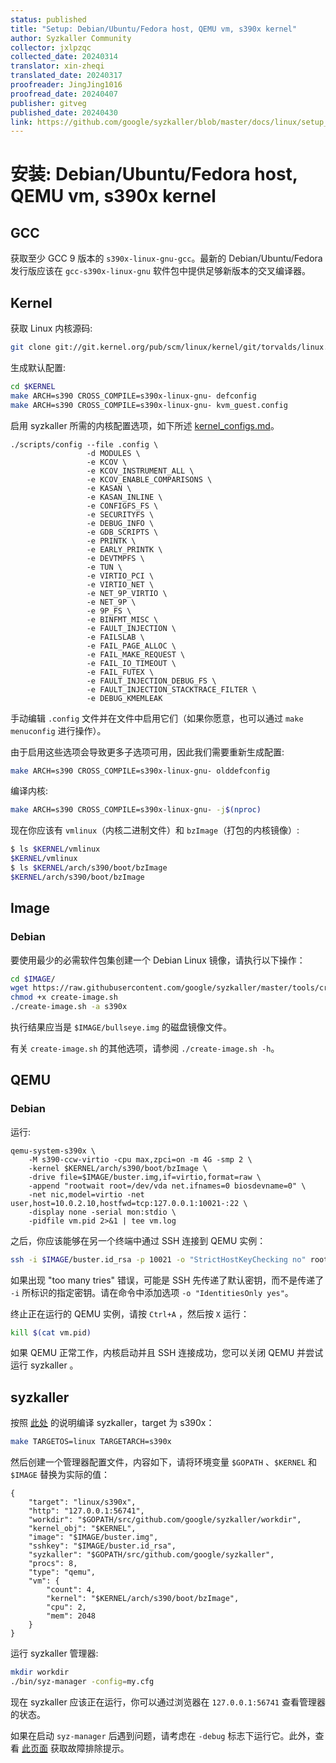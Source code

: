 ```yaml
---
status: published
title: "Setup: Debian/Ubuntu/Fedora host, QEMU vm, s390x kernel"
author: Syzkaller Community
collector: jxlpzqc
collected_date: 20240314
translator: xin-zheqi
translated_date: 20240317
proofreader: JingJing1016
proofread_date: 20240407
publisher: gitveg
published_date: 20240430
link: https://github.com/google/syzkaller/blob/master/docs/linux/setup_linux-host_qemu-vm_s390x-kernel.md
---
```


# 安装: Debian/Ubuntu/Fedora host, QEMU vm, s390x kernel

## GCC

获取至少 GCC 9 版本的 `s390x-linux-gnu-gcc`。最新的 Debian/Ubuntu/Fedora 发行版应该在 `gcc-s390x-linux-gnu` 软件包中提供足够新版本的交叉编译器。

## Kernel

获取 Linux 内核源码:

``` bash
git clone git://git.kernel.org/pub/scm/linux/kernel/git/torvalds/linux.git $KERNEL
```

生成默认配置:

``` bash
cd $KERNEL
make ARCH=s390 CROSS_COMPILE=s390x-linux-gnu- defconfig
make ARCH=s390 CROSS_COMPILE=s390x-linux-gnu- kvm_guest.config
```

启用 syzkaller 所需的内核配置选项，如下所述 [kernel_configs.md](kernel_configs.md)。

```
./scripts/config --file .config \
                 -d MODULES \
                 -e KCOV \
                 -e KCOV_INSTRUMENT_ALL \
                 -e KCOV_ENABLE_COMPARISONS \
                 -e KASAN \
                 -e KASAN_INLINE \
                 -e CONFIGFS_FS \
                 -e SECURITYFS \
                 -e DEBUG_INFO \
                 -e GDB_SCRIPTS \
                 -e PRINTK \
                 -e EARLY_PRINTK \
                 -e DEVTMPFS \
                 -e TUN \
                 -e VIRTIO_PCI \
                 -e VIRTIO_NET \
                 -e NET_9P_VIRTIO \
                 -e NET_9P \
                 -e 9P_FS \
                 -e BINFMT_MISC \
                 -e FAULT_INJECTION \
                 -e FAILSLAB \
                 -e FAIL_PAGE_ALLOC \
                 -e FAIL_MAKE_REQUEST \
                 -e FAIL_IO_TIMEOUT \
                 -e FAIL_FUTEX \
                 -e FAULT_INJECTION_DEBUG_FS \
                 -e FAULT_INJECTION_STACKTRACE_FILTER \
                 -e DEBUG_KMEMLEAK
```

手动编辑 `.config` 文件并在文件中启用它们（如果你愿意，也可以通过 `make menuconfig` 进行操作）。

由于启用这些选项会导致更多子选项可用，因此我们需要重新生成配置:

``` bash
make ARCH=s390 CROSS_COMPILE=s390x-linux-gnu- olddefconfig
```

编译内核:

``` bash
make ARCH=s390 CROSS_COMPILE=s390x-linux-gnu- -j$(nproc)
```

现在你应该有 `vmlinux`（内核二进制文件）和 `bzImage`（打包的内核镜像）:

``` bash
$ ls $KERNEL/vmlinux
$KERNEL/vmlinux
$ ls $KERNEL/arch/s390/boot/bzImage
$KERNEL/arch/s390/boot/bzImage
```

## Image

### Debian

要使用最少的必需软件包集创建一个 Debian Linux 镜像，请执行以下操作：

``` bash
cd $IMAGE/
wget https://raw.githubusercontent.com/google/syzkaller/master/tools/create-image.sh -O create-image.sh
chmod +x create-image.sh
./create-image.sh -a s390x
```

执行结果应当是 `$IMAGE/bullseye.img` 的磁盘镜像文件。

有关 `create-image.sh` 的其他选项，请参阅 `./create-image.sh -h`。

## QEMU

### Debian

运行:

```shell
qemu-system-s390x \
	-M s390-ccw-virtio -cpu max,zpci=on -m 4G -smp 2 \
	-kernel $KERNEL/arch/s390/boot/bzImage \
	-drive file=$IMAGE/buster.img,if=virtio,format=raw \
	-append "rootwait root=/dev/vda net.ifnames=0 biosdevname=0" \
	-net nic,model=virtio -net user,host=10.0.2.10,hostfwd=tcp:127.0.0.1:10021-:22 \
	-display none -serial mon:stdio \
	-pidfile vm.pid 2>&1 | tee vm.log
```

之后，你应该能够在另一个终端中通过 SSH 连接到 QEMU 实例：

``` bash
ssh -i $IMAGE/buster.id_rsa -p 10021 -o "StrictHostKeyChecking no" root@localhost
```

如果出现 "too many tries" 错误，可能是 SSH 先传递了默认密钥，而不是传递了 `-i` 所标识的指定密钥。请在命令中添加选项 `-o "IdentitiesOnly yes"`。

终止正在运行的 QEMU 实例，请按 `Ctrl+A` ，然后按 `X` 运行：

``` bash
kill $(cat vm.pid)
```

如果 QEMU 正常工作，内核启动并且 SSH 连接成功，您可以关闭 QEMU 并尝试运行 syzkaller 。

## syzkaller

按照 [此处](/sources/syzkaller/linux/setup.md#go-and-syzkaller) 的说明编译 syzkaller，target 为 s390x：

``` bash
make TARGETOS=linux TARGETARCH=s390x
```

然后创建一个管理器配置文件，内容如下，请将环境变量 `$GOPATH` 、`$KERNEL` 和 `$IMAGE` 替换为实际的值：

```
{
	"target": "linux/s390x",
	"http": "127.0.0.1:56741",
	"workdir": "$GOPATH/src/github.com/google/syzkaller/workdir",
	"kernel_obj": "$KERNEL",
	"image": "$IMAGE/buster.img",
	"sshkey": "$IMAGE/buster.id_rsa",
	"syzkaller": "$GOPATH/src/github.com/google/syzkaller",
	"procs": 8,
	"type": "qemu",
	"vm": {
		"count": 4,
		"kernel": "$KERNEL/arch/s390/boot/bzImage",
		"cpu": 2,
		"mem": 2048
	}
}
```

运行 syzkaller 管理器:

``` bash
mkdir workdir
./bin/syz-manager -config=my.cfg
```

现在 syzkaller 应该正在运行，你可以通过浏览器在 `127.0.0.1:56741` 查看管理器的状态。

如果在启动 `syz-manager` 后遇到问题，请考虑在 `-debug` 标志下运行它。此外，查看 [此页面](/sources/syzkaller/troubleshooting.md) 获取故障排除提示。
